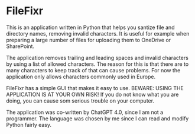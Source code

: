 # FileFixr

This is an application written in Python that helps you santize file and directory names, removing invalid characters. It is useful for example when preparing a large number of files for uploading them to OneDrive or SharePoint.

The application removes trailing and leading spaces and invalid characters by using a list of allowed characters. The reason for this is that there are to many characters to keep track of that can cause problems. For now the application only allows characters commonly used in Europe.

FileFixr has a simple GUI that makes it easy to use. BEWARE: USING THE APPLICATION IS AT YOUR OWN RISK! If you do not know what you are doing, you can cause som serious trouble on your computer.

The application was co-written by ChatGPT 4.0, since I am not a programmer. The language was chosen by me since I can read and modify Python fairly easy.

